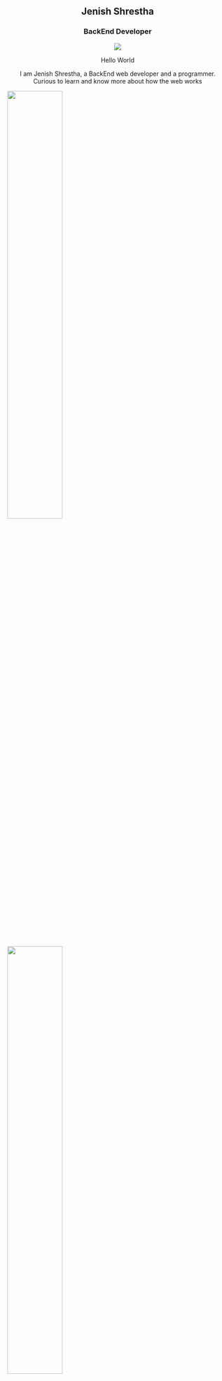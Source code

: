 <h2 align="center">Jenish Shrestha</h2>
<h3 align="center"> BackEnd Developer </h3>
  <p align="center">
<img src="https://user-images.githubusercontent.com/74038190/225813708-98b745f2-7d22-48cf-9150-083f1b00d6c9.gif"/>
  </p>
<p align="center">Hello World </p>
<p align="center"> I am Jenish Shrestha, a BackEnd web developer and a programmer.<br>Curious to learn and know more about how the web works </p>
<div class="image-container">
<img src="https://user-images.githubusercontent.com/74038190/212257454-16e3712e-945a-4ca2-b238-408ad0bf87e6.gif" style="width: 50%; height: 50%;" />
<img src="https://user-images.githubusercontent.com/74038190/212257468-1e9a91f1-b626-4baa-b15d-5c385dfa7ed2.gif" style="width: 50%; height: 50%;" />
<img src="https://user-images.githubusercontent.com/74038190/212257465-7ce8d493-cac5-494e-982a-5a9deb852c4b.gif" style="width: 50%; height: 50%;" />
</div>
- :seedling: Currently Working : Laravel , Flutter , JS
- :thinking_face: Interested in Backend Development
- :mailbox: Reach me: beingbest1@gmail.com
<hr/>

(381 kB)
https://user-images.githubusercontent.com/74038190/225813708-98b745f2-7d22-48cf-9150-083f1b00d6c9.gif


(53 kB)
https://user-images.githubusercontent.com/74038190/212257454-16e3712e-945a-4ca2-b238-408ad0bf87e6.gif


(19 kB)
https://user-images.githubusercontent.com/74038190/212257468-1e9a91f1-b626-4baa-b15d-5c385dfa7ed2.gif


(22 kB)
